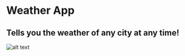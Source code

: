 <h1>Weather App</h1>
<h2>Tells you the weather of any city at any time!</h2>

![alt text](https://github.com/AdKamat2411/Weather-App/blob/main/screenshots/Screenshot%202024-01-31%20at%208.30.15%E2%80%AFPM.png)
